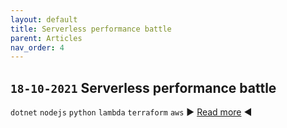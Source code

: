 ```yaml
---
layout: default
title: Serverless performance battle
parent: Articles
nav_order: 4
---
```


## `18-10-2021` Serverless performance battle

`dotnet` `nodejs` `python` `lambda` `terraform` `aws`
▶️ [Read more](https://eduardbargues.medium.com/serverless-performance-battle-5ada0e879fe9?source=rss-97fd5aab88d2------2) ◀️
